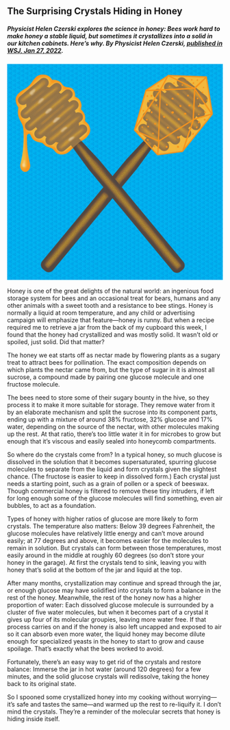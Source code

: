 ## The Surprising Crystals Hiding in Honey

##### *Physicist Helen Czerski explores the science in honey: Bees work hard to make honey a stable liquid, but sometimes it crystallizes into a solid in our kitchen cabinets. Here’s why. By Physicist Helen Czerski, [published in WSJ, Jan 27, 2022](https://www.wsj.com/articles/the-surprising-crystals-hiding-in-honey-11643313927?page=1).* 

![HoneyCrystals](pix/HoneyCrystals.jpg)

Honey is one of the great delights of the natural world: an ingenious food storage system for bees and an occasional treat for bears, humans and any other animals with a sweet tooth and a resistance to bee stings. Honey is normally a liquid at room temperature, and any child or advertising campaign will emphasize that feature—honey is runny. But when a recipe required me to retrieve a jar from the back of my cupboard this week, I found that the honey had crystallized and was mostly solid. It wasn’t old or spoiled, just solid. Did that matter?

The honey we eat starts off as nectar made by flowering plants as a sugary treat to attract bees for pollination. The exact composition depends on which plants the nectar came from, but the type of sugar in it is almost all sucrose, a compound made by pairing one glucose molecule and one fructose molecule.

The bees need to store some of their sugary bounty in the hive, so they process it to make it more suitable for storage. They remove water from it by an elaborate mechanism and split the sucrose into its component parts, ending up with a mixture of around 38% fructose, 32% glucose and 17% water, depending on the source of the nectar, with other molecules making up the rest. At that ratio, there’s too little water it in for microbes to grow but enough that it’s viscous and easily sealed into honeycomb compartments.

So where do the crystals come from? In a typical honey, so much glucose is dissolved in the solution that it becomes supersaturated, spurring glucose molecules to separate from the liquid and form crystals given the slightest chance. (The fructose is easier to keep in dissolved form.) Each crystal just needs a starting point, such as a grain of pollen or a speck of beeswax. Though commercial honey is filtered to remove these tiny intruders, if left for long enough some of the glucose molecules will find something, even air bubbles, to act as a foundation. 

Types of honey with higher ratios of glucose are more likely to form crystals. The temperature also matters: Below 39 degrees Fahrenheit, the glucose molecules have relatively little energy and can’t move around easily; at 77 degrees and above, it becomes easier for the molecules to remain in solution. But crystals can form between those temperatures, most easily around in the middle at roughly 60 degrees (so don’t store your honey in the garage). At first the crystals tend to sink, leaving you with honey that’s solid at the bottom of the jar and liquid at the top.

After many months, crystallization may continue and spread through the jar, or enough glucose may have solidified into crystals to form a balance in the rest of the honey. Meanwhile, the rest of the honey now has a higher proportion of water: Each dissolved glucose molecule is surrounded by a cluster of five water molecules, but when it becomes part of a crystal it gives up four of its molecular groupies, leaving more water free. If that process carries on and if the honey is also left uncapped and exposed to air so it can absorb even more water, the liquid honey may become dilute enough for specialized yeasts in the honey to start to grow and cause spoilage. That’s exactly what the bees worked to avoid.

Fortunately, there’s an easy way to get rid of the crystals and restore balance: Immerse the jar in hot water (around 120 degrees) for a few minutes, and the solid glucose crystals will redissolve, taking the honey back to its original state.

So I spooned some crystallized honey into my cooking without worrying—it’s safe and tastes the same—and warmed up the rest to re-liquify it. I don’t mind the crystals. They’re a reminder of the molecular secrets that honey is hiding inside itself. 